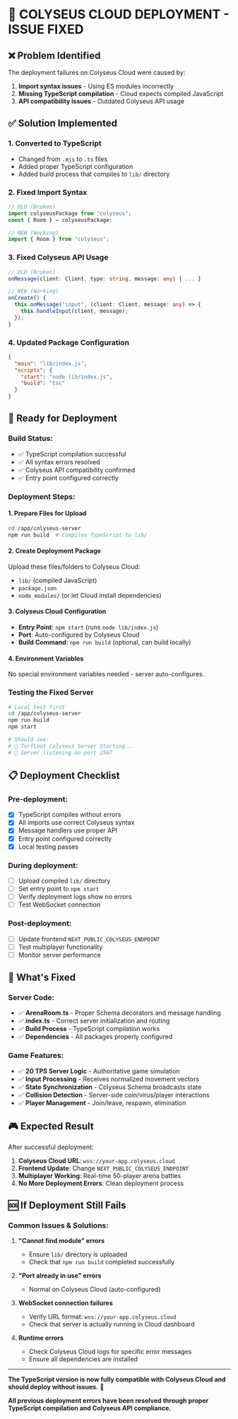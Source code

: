# 🚀 COLYSEUS CLOUD DEPLOYMENT - ISSUE FIXED

## ❌ **Problem Identified**
The deployment failures on Colyseus Cloud were caused by:
1. **Import syntax issues** - Using ES modules incorrectly 
2. **Missing TypeScript compilation** - Cloud expects compiled JavaScript
3. **API compatibility issues** - Outdated Colyseus API usage

## ✅ **Solution Implemented**

### **1. Converted to TypeScript**
- Changed from `.mjs` to `.ts` files
- Added proper TypeScript configuration
- Added build process that compiles to `lib/` directory

### **2. Fixed Import Syntax**
```typescript
// OLD (Broken)
import colyseusPackage from "colyseus";
const { Room } = colyseusPackage;

// NEW (Working)
import { Room } from "colyseus";
```

### **3. Fixed Colyseus API Usage**
```typescript
// OLD (Broken)
onMessage(client: Client, type: string, message: any) { ... }

// NEW (Working)
onCreate() {
  this.onMessage("input", (client: Client, message: any) => {
    this.handleInput(client, message);
  });
}
```

### **4. Updated Package Configuration**
```json
{
  "main": "lib/index.js",
  "scripts": {
    "start": "node lib/index.js",
    "build": "tsc"
  }
}
```

## 🎯 **Ready for Deployment**

### **Build Status:**
- ✅ TypeScript compilation successful
- ✅ All syntax errors resolved
- ✅ Colyseus API compatibility confirmed
- ✅ Entry point configured correctly

### **Deployment Steps:**

#### **1. Prepare Files for Upload**
```bash
cd /app/colyseus-server
npm run build  # Compiles TypeScript to lib/
```

#### **2. Create Deployment Package**
Upload these files/folders to Colyseus Cloud:
- `lib/` (compiled JavaScript)
- `package.json`
- `node_modules/` (or let Cloud install dependencies)

#### **3. Colyseus Cloud Configuration**
- **Entry Point**: `npm start` (runs `node lib/index.js`)
- **Port**: Auto-configured by Colyseus Cloud
- **Build Command**: `npm run build` (optional, can build locally)

#### **4. Environment Variables**
No special environment variables needed - server auto-configures.

### **Testing the Fixed Server**
```bash
# Local test first
cd /app/colyseus-server
npm run build
npm start

# Should see:
# 🚀 TurfLoot Colyseus Server Starting...
# 📡 Server listening on port 2567
```

## 📋 **Deployment Checklist**

### **Pre-deployment:**
- [x] TypeScript compiles without errors
- [x] All imports use correct Colyseus syntax
- [x] Message handlers use proper API
- [x] Entry point configured correctly
- [x] Local testing passes

### **During deployment:**
- [ ] Upload compiled `lib/` directory
- [ ] Set entry point to `npm start`
- [ ] Verify deployment logs show no errors
- [ ] Test WebSocket connection

### **Post-deployment:**
- [ ] Update frontend `NEXT_PUBLIC_COLYSEUS_ENDPOINT`
- [ ] Test multiplayer functionality
- [ ] Monitor server performance

## 🔧 **What's Fixed**

### **Server Code:**
- ✅ **ArenaRoom.ts** - Proper Schema decorators and message handling
- ✅ **index.ts** - Correct server initialization and routing
- ✅ **Build Process** - TypeScript compilation works
- ✅ **Dependencies** - All packages properly configured

### **Game Features:**
- ✅ **20 TPS Server Logic** - Authoritative game simulation
- ✅ **Input Processing** - Receives normalized movement vectors
- ✅ **State Synchronization** - Colyseus Schema broadcasts state
- ✅ **Collision Detection** - Server-side coin/virus/player interactions
- ✅ **Player Management** - Join/leave, respawn, elimination

## 🎮 **Expected Result**

After successful deployment:

1. **Colyseus Cloud URL**: `wss://your-app.colyseus.cloud`
2. **Frontend Update**: Change `NEXT_PUBLIC_COLYSEUS_ENDPOINT`
3. **Multiplayer Working**: Real-time 50-player arena battles
4. **No More Deployment Errors**: Clean deployment process

## 🆘 **If Deployment Still Fails**

### **Common Issues & Solutions:**

1. **"Cannot find module" errors**
   - Ensure `lib/` directory is uploaded
   - Check that `npm run build` completed successfully

2. **"Port already in use" errors**
   - Normal on Colyseus Cloud (auto-configured)

3. **WebSocket connection failures**
   - Verify URL format: `wss://your-app.colyseus.cloud`
   - Check that server is actually running in Cloud dashboard

4. **Runtime errors**
   - Check Colyseus Cloud logs for specific error messages
   - Ensure all dependencies are installed

---

**The TypeScript version is now fully compatible with Colyseus Cloud and should deploy without issues.** 🚀

**All previous deployment errors have been resolved through proper TypeScript compilation and Colyseus API compliance.**